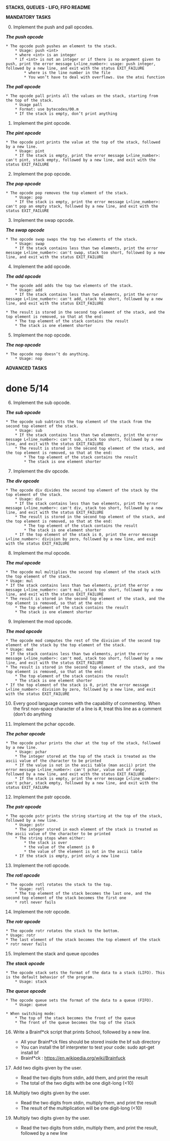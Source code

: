 **STACKS, QUEUES - LIFO, FIFO README**

**MANDATORY TASKS**

0. Implement the push and pall opcodes.

***The push opcode***

	* The opcode push pushes an element to the stack.
		* Usage: push <int>
		* where <int> is an integer
		* if <int> is not an integer or if there is no argument given to push, print the error message L<line_number>: usage: push integer, followed by a new line, and exit with the status EXIT_FAILURE
			* where is the line number in the file
			* You won’t have to deal with overflows. Use the atoi function
***The pall opcode***

	* The opcode pall prints all the values on the stack, starting from the top of the stack.
		* Usage pall
		* Format: use bytecodes/00.m
		* If the stack is empty, don’t print anything

1. Implement the pint opcode.

***The pint opcode***

	* The opcode pint prints the value at the top of the stack, followed by a new line.
		* Usage: pint
		* If the stack is empty, print the error message L<line_number>: can't pint, stack empty, followed by a new line, and exit with the status EXIT_FAILURE

2. Implement the pop opcode.

***The pop opcode***

	* The opcode pop removes the top element of the stack.
		* Usage: pop
		* If the stack is empty, print the error message L<line_number>: can't pop an empty stack, followed by a new line, and exit with the status EXIT_FAILURE

3. Implement the swap opcode.

***The swap opcode***

	* The opcode swap swaps the top two elements of the stack.
		* Usage: swap
		* If the stack contains less than two elements, print the error message L<line_number>: can't swap, stack too short, followed by a new line, and exit with the status EXIT_FAILURE

4. Implement the add opcode.

***The add opcode***

	* The opcode add adds the top two elements of the stack.
		* Usage: add
		* If the stack contains less than two elements, print the error message L<line_number>: can't add, stack too short, followed by a new line, and exit with the status EXIT_FAILURE

	* The result is stored in the second top element of the stack, and the top element is removed, so that at the end:
		* The top element of the stack contains the result
		* The stack is one element shorter

5. Implement the nop opcode.

***The nop opcode***

	* The opcode nop doesn’t do anything.
		* Usage: nop

**ADVANCED TASKS**
# done 5/14

6. Implement the sub opcode.

***The sub opcode***

	* The opcode sub subtracts the top element of the stack from the second top element of the stack.
		* Usage: sub
		* If the stack contains less than two elements, print the error message L<line_number>: can't sub, stack too short, followed by a new line, and exit with the status EXIT_FAILURE
		* The result is stored in the second top element of the stack, and the top element is removed, so that at the end:
			* The top element of the stack contains the result
			* The stack is one element shorter

7. Implement the div opcode.

***The div opcode***

	* The opcode div divides the second top element of the stack by the top element of the stack.
		* Usage: div
		* If the stack contains less than two elements, print the error message L<line_number>: can't div, stack too short, followed by a new line, and exit with the status EXIT_FAILURE
		* The result is stored in the second top element of the stack, and the top element is removed, so that at the end:
			* The top element of the stack contains the result
			* The stack is one element shorter
		* If the top element of the stack is 0, print the error message L<line_number>: division by zero, followed by a new line, and exit with the status EXIT_FAILURE

8. Implement the mul opcode.

***The mul opcode***

	* The opcode mul multiplies the second top element of the stack with the top element of the stack.
	* Usage: mul
	* If the stack contains less than two elements, print the error message L<line_number>: can't mul, stack too short, followed by a new line, and exit with the status EXIT_FAILURE
	* The result is stored in the second top element of the stack, and the top element is removed, so that at the end:
		* The top element of the stack contains the result
		* The stack is one element shorter

9. Implement the mod opcode.

***The mod opcode***

	* The opcode mod computes the rest of the division of the second top element of the stack by the top element of the stack.
	* Usage: mod
	* If the stack contains less than two elements, print the error message L<line_number>: can't mod, stack too short, followed by a new line, and exit with the status EXIT_FAILURE
	* The result is stored in the second top element of the stack, and the top element is removed, so that at the end:
		* The top element of the stack contains the result
		* The stack is one element shorter
	* If the top element of the stack is 0, print the error message L<line_number>: division by zero, followed by a new line, and exit with the status EXIT_FAILURE

10. Every good language comes with the capability of commenting. When the first non-space character of a line is #, treat this line as a comment (don’t do anything

11. Implement the pchar opcode.

***The pchar opcode***

	* The opcode pchar prints the char at the top of the stack, followed by a new line.
		* Usage: pchar
		* The integer stored at the top of the stack is treated as the ascii value of the character to be printed
		* If the value is not in the ascii table (man ascii) print the error message L<line_number>: can't pchar, value out of range, followed by a new line, and exit with the status EXIT_FAILURE
		* If the stack is empty, print the error message L<line_number>: can't pchar, stack empty, followed by a new line, and exit with the status EXIT_FAILURe

12. Implement the pstr opcode.

***The pstr opcode***

	* The opcode pstr prints the string starting at the top of the stack, followed by a new line.
		* Usage: pstr
		* The integer stored in each element of the stack is treated as the ascii value of the character to be printed
		* The string stops when either:
			* the stack is over
			* the value of the element is 0
			* the value of the element is not in the ascii table
		* If the stack is empty, print only a new line

13. Implement the rotl opcode.

***The rotl opcode***

	* The opcode rotl rotates the stack to the top.
		* Usage: rotl
		* The top element of the stack becomes the last one, and the second top element of the stack becomes the first one
		* rotl never fails

14. Implement the rotr opcode.

***The rotr opcode***

	* The opcode rotr rotates the stack to the bottom.
	* Usage: rotr
	* The last element of the stack becomes the top element of the stack
	* rotr never fails

15. Implement the stack and queue opcodes

***The stack opcode***

	* The opcode stack sets the format of the data to a stack (LIFO). This is the default behavior of the program.
		* Usage: stack

***The queue opcode***

	* The opcode queue sets the format of the data to a queue (FIFO).
		* Usage: queue

	* When switching mode:
		* The top of the stack becomes the front of the queue
		* The front of the queue becomes the top of the stack

16. Write a Brainf*ck script that prints School, followed by a new line.
	* All your Brainf*ck files should be stored inside the bf sub directory
	* You can install the bf interpreter to test your code: sudo apt-get install bf
	* Brainf*ck : https://en.wikipedia.org/wiki/Brainfuck

17. Add two digits given by the user.
	* Read the two digits from stdin, add them, and print the result
	* The total of the two digits with be one digit-long (<10)

18. Multiply two digits given by the user.
	* Read the two digits from stdin, multiply them, and print the result
	* The result of the multiplication will be one digit-long (<10)

19. Multiply two digits given by the user.
	* Read the two digits from stdin, multiply them, and print the result, followed by a new line
